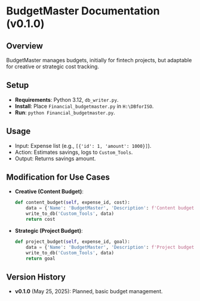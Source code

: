 # BudgetMaster Documentation (v0.1.0)

## Overview
BudgetMaster manages budgets, initially for fintech projects, but adaptable for creative or strategic cost tracking.

## Setup
- **Requirements**: Python 3.12, `db_writer.py`.
- **Install**: Place `Financial_budgetmaster.py` in `H:\DBforISO`.
- **Run**: `python Financial_budgetmaster.py`.

## Usage
- Input: Expense list (e.g., `[{'id': 1, 'amount': 1000}]`).
- Action: Estimates savings, logs to `Custom_Tools`.
- Output: Returns savings amount.

## Modification for Use Cases
- **Creative (Content Budget)**:
  ```python
  def content_budget(self, expense_id, cost):
      data = {'Name': 'BudgetMaster', 'Description': f'Content budget for expense {expense_id}: ${cost:.2f}', 'Status': 'Planned', 'Fintech_Focus': 'Creative', 'Version': 'v0.1.1'}
      write_to_db('Custom_Tools', data)
      return cost
  ```
- **Strategic (Project Budget)**:
  ```python
  def project_budget(self, expense_id, goal):
      data = {'Name': 'BudgetMaster', 'Description': f'Project budget for expense {expense_id}: {goal}', 'Status': 'Planned', 'Fintech_Focus': 'Strategic', 'Version': 'v0.1.2'}
      write_to_db('Custom_Tools', data)
      return goal
  ```

## Version History
- **v0.1.0** (May 25, 2025): Planned, basic budget management.